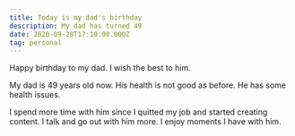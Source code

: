 ```yaml
---
title: Today is my dad's birthday
description: My dad has turned 49
date: 2020-09-28T17:10:00.000Z
tag: personal
---
```

Happy birthday to my dad. I wish the best to him.

My dad is 49 years old now. His health is not good as before. He has some health issues.

I spend more time with him since I quitted my job and started creating content. I talk and go out with him more. I enjoy moments I have with him.
